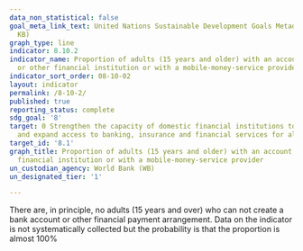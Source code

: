 ```yaml
---
data_non_statistical: false
goal_meta_link_text: United Nations Sustainable Development Goals Metadata (PDF 210
  KB)
graph_type: line
indicator: 8.10.2
indicator_name: Proportion of adults (15 years and older) with an account at a bank
  or other financial institution or with a mobile-money-service provider
indicator_sort_order: 08-10-02
layout: indicator
permalink: /8-10-2/
published: true
reporting_status: complete
sdg_goal: '8'
target: 0 Strengthen the capacity of domestic financial institutions to encourage
  and expand access to banking, insurance and financial services for all
target_id: '8.1'
graph_title: Proportion of adults (15 years and older) with an account at a bank or other
  financial institution or with a mobile-money-service provider
un_custodian_agency: World Bank (WB)
un_designated_tier: '1'

---
```

There are, in principle, no adults (15 years and over) who can not create a bank account or other financial payment arrangement. Data on the indicator is not systematically collected but the probability is that the proportion is almost 100%
